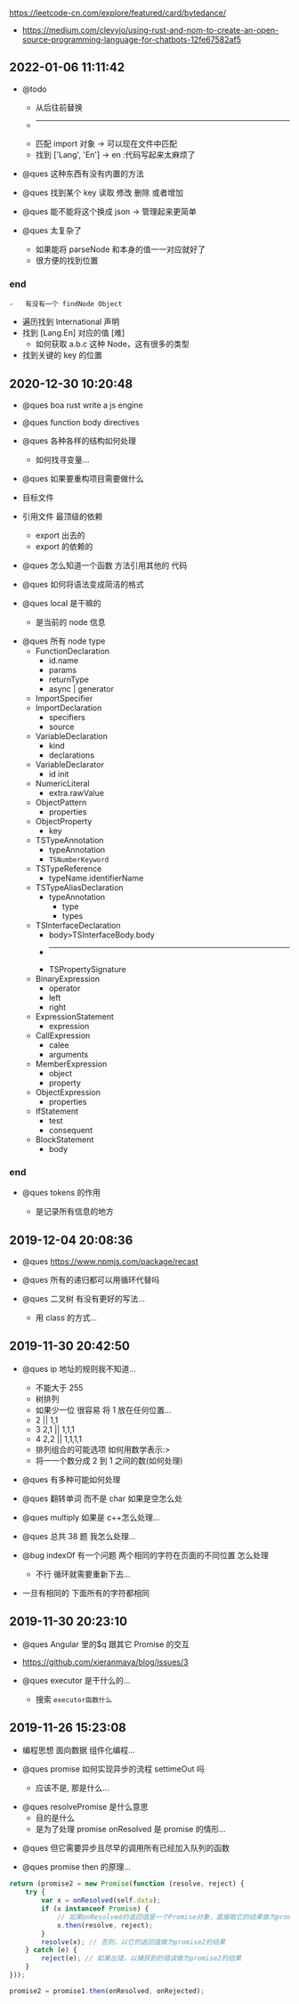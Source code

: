 https://leetcode-cn.com/explore/featured/card/bytedance/

-   https://medium.com/clevyio/using-rust-and-nom-to-create-an-open-source-programming-language-for-chatbots-12fe67582af5

## 2022-01-06 11:11:42

-   @todo

    -   从后往前替换
    -   ***
    -   匹配 import 对象 -> 可以现在文件中匹配
    -   找到 ['Lang', 'En'] -> en :代码写起来太麻烦了

-   @ques 这种东西有没有内置的方法

*   @ques 找到某个 key 读取 修改 删除 或者增加

*   @ques 能不能将这个换成 json -> 管理起来更简单

*   @ques 太复杂了
    -   如果能将 parseNode 和本身的值一一对应就好了
    -   很方便的找到位置

### end

    -   有没有一个 findNode Object

-   遍历找到 International 声明
-   找到 [Lang.En] 对应的值 [难]
    -   如何获取 a.b.c 这种 Node，这有很多的类型
-   找到关键的 key 的位置

## 2020-12-30 10:20:48

-   @ques boa rust write a js engine

-   @ques function body directives

-   @ques 各种各样的结构如何处理

    -   如何找寻变量...

-   @ques 如果要重构项目需要做什么

-   目标文件

-   引用文件 最顶级的依赖

    -   export 出去的
    -   export 的依赖的

-   @ques 怎么知道一个函数 方法引用其他的 代码

*   @ques 如何将语法变成简洁的格式

*   @ques local 是干嘛的
    -   是当前的 node 信息

-   @ques 所有 node type
    -   FunctionDeclaration
        -   id.name
        -   params
        -   returnType
        -   async | generator
    -   ImportSpecifier
    -   ImportDeclaration
        -   specifiers
        -   source
    -   VariableDeclaration
        -   kind
        -   declarations
    -   VariableDeclarator
        -   id init
    -   NumericLiteral
        -   extra.rawValue
    -   ObjectPattern
        -   properties
    -   ObjectProperty
        -   key
    -   TSTypeAnnotation
        -   typeAnnotation
        -   `TSNumberKeyword`
    -   TSTypeReference
        -   typeName.identifierName
    -   TSTypeAliasDeclaration
        -   typeAnnotation
            -   type
            -   types
    -   TSInterfaceDeclaration
        -   body>TSInterfaceBody.body
        -   ***
        -   TSPropertySignature
    -   BinaryExpression
        -   operator
        -   left
        -   right
    -   ExpressionStatement
        -   expression
    -   CallExpression
        -   calee
        -   arguments
    -   MemberExpression
        -   object
        -   property
    -   ObjectExpression
        -   properties
    -   IfStatement
        -   test
        -   consequent
    -   BlockStatement
        -   body

### end

-   @ques tokens 的作用

    -   是记录所有信息的地方

## 2019-12-04 20:08:36

-   @ques https://www.npmjs.com/package/recast

-   @ques 所有的递归都可以用循环代替吗

-   @ques 二叉树 有没有更好的写法...
    -   用 class 的方式...

## 2019-11-30 20:42:50

-   @ques ip 地址的规则我不知道...

    -   不能大于 255
    -   树排列
    -   如果少一位 很容易 将 1 放在任何位置...
    -   2 || 1,1
    -   3 2,1 || 1,1,1
    -   4 2,2 || 1,1,1,1
    -   排列组合的可能选项 如何用数学表示:>
    -   将一一个数分成 2 到 1 之间的数(如何处理)

-   @ques 有多种可能如何处理

-   @ques 翻转单词 而不是 char 如果是空怎么处

-   @ques multiply 如果是 c++怎么处理...

-   @ques 总共 38 题 我怎么处理...

-   @bug indexOf 有一个问题 两个相同的字符在页面的不同位置 怎么处理

    -   不行 循环就需要重新下去...

-   一旦有相同的 下面所有的字符都相同

## 2019-11-30 20:23:10

-   @ques Angular 里的\$q 跟其它 Promise 的交互

-   https://github.com/xieranmaya/blog/issues/3

-   @ques executor 是干什么的...
    -   搜索 `executor函数什么`

## 2019-11-26 15:23:08

-   编程思想 面向数据 组件化编程...

-   @ques promise 如何实现异步的流程 settimeOut 吗
    -   应该不是, 那是什么...

*   @ques resolvePromise 是什么意思
    -   目的是什么
    -   是为了处理 promise onResolved 是 promise 的情形...

-   @ques 但它需要异步且尽早的调用所有已经加入队列的函数

*   @ques promise then 的原理...

```ts
return (promise2 = new Promise(function (resolve, reject) {
    try {
        var x = onResolved(self.data);
        if (x instanceof Promise) {
            // 如果onResolved的返回值是一个Promise对象，直接取它的结果做为promise2的结果
            x.then(resolve, reject);
        }
        resolve(x); // 否则，以它的返回值做为promise2的结果
    } catch (e) {
        reject(e); // 如果出错，以捕获到的错误做为promise2的结果
    }
}));

promise2 = promise1.then(onResolved, onRejected);
```
